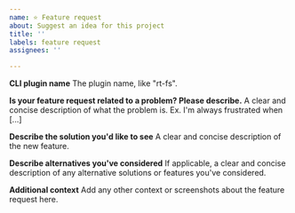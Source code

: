 ```yaml
---
name: ⭐️ Feature request
about: Suggest an idea for this project
title: ''
labels: feature request
assignees: ''

---
```


**CLI plugin name**
The plugin name, like "rt-fs".

**Is your feature request related to a problem? Please describe.**
A clear and concise description of what the problem is. Ex. I'm always frustrated when [...]

**Describe the solution you'd like to see**
A clear and concise description of the new feature.

**Describe alternatives you've considered**
If applicable, a clear and concise description of any alternative solutions or features you've considered.

**Additional context**
Add any other context or screenshots about the feature request here.
